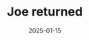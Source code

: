 ---
title: Joe returned
promotion: AEW
show: Dynamite
date: 2025-01-15
tags:
  - joe
images:
  - src: /assets/aew-2025-01/2025.01.15.AEW.Dynamite.b.jpg
    alt: Joe aura
---